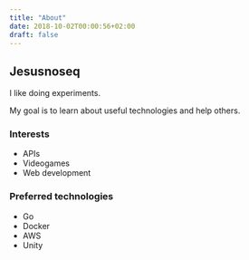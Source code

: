 ```yaml
---
title: "About"
date: 2018-10-02T00:00:56+02:00
draft: false
---
```


## Jesusnoseq

I like doing experiments.

My goal is to learn about useful technologies and help others.

### Interests

* APIs
* Videogames
* Web development

### Preferred technologies

* Go
* Docker
* AWS
* Unity
